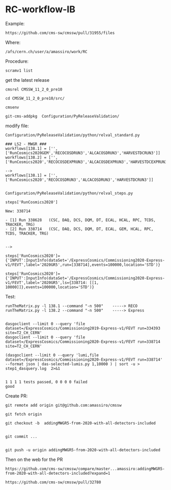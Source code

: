 # RC-workflow-IB

Example:

    https://github.com/cms-sw/cmssw/pull/31955/files
    

Where:

    /afs/cern.ch/user/a/amassiro/work/RC
    

Procedure:

    scramv1 list

get the latest release

    cmsrel CMSSW_11_2_0_pre10
    
    cd CMSSW_11_2_0_pre10/src/
    
    cmsenv
    
    git-cms-addpkg  Configuration/PyReleaseValidation/
    
 
modify file:

    Configuration/PyReleaseValidation/python/relval_standard.py
    
    ### LS2 - MWGR ###
    workflows[138.1] = ['',['RunCosmics2020GEM','RECOCOSDRUN3','ALCACOSDRUN3','HARVESTDCRUN3']]
    workflows[138.2] = ['',['RunCosmics2020','RECOCOSDEXPRUN3','ALCACOSDEXPRUN3','HARVESTDCEXPRUN3']]

    -->
    workflows[138.1] = ['',['RunCosmics2020','RECOCOSDRUN3','ALCACOSDRUN3','HARVESTDCRUN3']]

    
    Configuration/PyReleaseValidation/python/relval_steps.py
    
    steps['RunCosmics2020']
    
    New: 338714
    
    - [1] Run 338628   (CSC, DAQ, DCS, DQM, DT, ECAL, HCAL, RPC, TCDS, TRACKER, TRG)
    - [2] Run 338714   (CSC, DAQ, DCS, DQM, DT, ECAL, GEM, HCAL, RPC, TCDS, TRACKER, TRG)

    
    -->
    
    steps['RunCosmics2020']={'INPUT':InputInfo(dataSet='/ExpressCosmics/Commissioning2020-Express-v1/FEVT',label='2020GR5',run=[338714],events=100000,location='STD')}

    steps['RunCosmics2020']={'INPUT':InputInfo(dataSet='/ExpressCosmics/Commissioning2020-Express-v1/FEVT',label='2020GR5',ls={338714: [[1, 10000]]},events=100000,location='STD')}

    
Test:

    runTheMatrix.py -l 138.1 --command "-n 500"    -----> RECO
    runTheMatrix.py -l 138.2 --command "-n 500"    -----> Express


    dasgoclient --limit 0 --query 'file dataset=/ExpressCosmics/Commissioning2019-Express-v1/FEVT run=334393 site=T2_CH_CERN'
    dasgoclient --limit 0 --query 'file dataset=/ExpressCosmics/Commissioning2020-Express-v1/FEVT run=338714 site=T2_CH_CERN'
    
    (dasgoclient --limit 0 --query 'lumi,file dataset=/ExpressCosmics/Commissioning2020-Express-v1/FEVT run=338714' --format json | das-selected-lumis.py 1,10000 ) | sort -u > step1_dasquery.log  2>&1

     
    1 1 1 1 tests passed, 0 0 0 0 failed
    good
    
    
Create PR:

    git remote add origin git@github.com:amassiro/cmssw

    git fetch origin

    git checkout -b  addingMWGR5-from-2020-with-all-detectors-included
    
    
    git commit ...
    
    
    git push -u origin addingMWGR5-from-2020-with-all-detectors-included
    
Then on the web for the PR

    https://github.com/cms-sw/cmssw/compare/master...amassiro:addingMWGR5-from-2020-with-all-detectors-included?expand=1    
    
    https://github.com/cms-sw/cmssw/pull/32780
    
    
    
    
    
    
